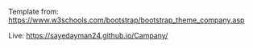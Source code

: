 Template from: https://www.w3schools.com/bootstrap/bootstrap_theme_company.asp

Live: https://sayedayman24.github.io/Campany/
